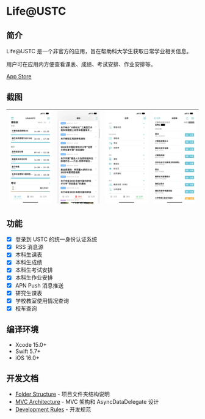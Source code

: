 # Life@USTC

## 简介

Life@USTC 是一个非官方的应用，旨在帮助科大学生获取日常学业相关信息。

用户可在应用内方便查看课表、成绩、考试安排、作业安排等。

[App Store](https://apps.apple.com/us/app/life-ustc/id1660437438)

## 截图

| <img src="./Docs/Assets/Screenshot-01.png" /> | <img src="./Docs/Assets/Screenshot-02.png" /> | <img src="./Docs/Assets/Screenshot-03.png" /> | <img src="./Docs/Assets/Screenshot-04.png" /> |
--- | --- | --- | ---

## 功能

- [x] 登录到 USTC 的统一身份认证系统
- [x] RSS 消息源
- [x] 本科生课表
- [x] 本科生成绩
- [x] 本科生考试安排
- [x] 本科生作业安排
- [x] APN Push 消息推送
- [x] 研究生课表
- [x] 学校教室使用情况查询
- [x] 校车查询

## 编译环境

- Xcode 15.0+
- Swift 5.7+
- iOS 16.0+

## 开发文档

- [Folder Structure](./Docs/FolderStructure.md) - 项目文件夹结构说明
- [MVC Architecture](./Docs/MVC.md) - MVC 架构和 AsyncDataDelegate 设计
- [Development Rules](./Docs/Rules.md) - 开发规范
